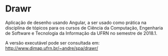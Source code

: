 # Drawr

Aplicação de desenho usando Angular, a ser usado como prática na disciplina de tópicos para os cursos de Ciência da Computação, Engenharia de Software e Tecnologia da Informação da UFRN no semestre de 2018.1.

A versão executável pode ser consultada em:
http://www.dimap.ufrn.br/~andre/spa/drawr/